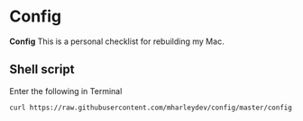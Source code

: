 # Config

__Config__ This is a personal checklist for rebuilding my Mac.

## Shell script

Enter the following in Terminal

```bash
curl https://raw.githubusercontent.com/mharleydev/config/master/config.sh > ~/Downloads/config.sh && bash ~/Downloads/config.sh
```
